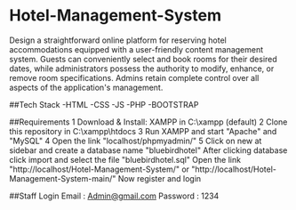 # Hotel-Management-System

Design a straightforward online platform for reserving hotel accommodations equipped with a user-friendly content management system. Guests can conveniently select and book rooms for their desired dates, while administrators possess the authority to modify, enhance, or remove room specifications. Admins retain complete control over all aspects of the application's management.

##Tech Stack
-HTML
-CSS
-JS
-PHP
-BOOTSTRAP

##Requirements
1 Download & Install: XAMPP in C:\xampp (default)
2 Clone this repository in C:\xampp\htdocs
3 Run XAMPP and start "Apache" and "MySQL"
4 Open the link "localhost/phpmyadmin/"
5 Click on new at sidebar and create a database name "bluebirdhotel"
After clicking database click import and select the file "bluebirdhotel.sql"
Open the link "http://localhost/Hotel-Management-System/" or "http://localhost/Hotel-Management-System-main/"
Now register and login

##Staff Login
Email : Admin@gmail.com
Password : 1234
